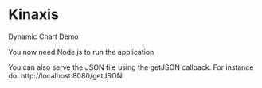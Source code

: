 # Kinaxis
Dynamic Chart Demo

You now need Node.js to run the application

You can also serve the JSON file using the getJSON callback. For instance do:
http://localhost:8080/getJSON
